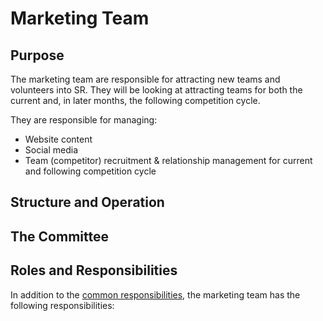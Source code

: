# Marketing Team

## Purpose

The marketing team are responsible for attracting new teams and volunteers into SR. They will be looking at attracting teams for both the current and, in later months, the following competition cycle.

They are responsible for managing:
* Website content
* Social media
* Team (competitor) recruitment & relationship management for current and following competition cycle

## Structure and Operation

## The Committee

## Roles and Responsibilities

In addition to the [common responsibilities](./common-responsibilities.md), the marketing team has the following responsibilities:
